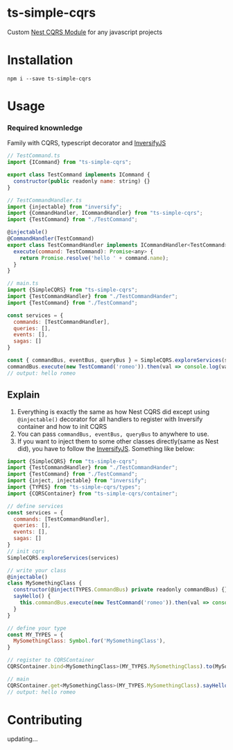 # ts-simple-cqrs
Custom [Nest CQRS Module](https://github.com/nestjs/cqrs) for any javascript projects

# Installation
```
npm i --save ts-simple-cqrs
```
# Usage
### Required knownledge
Family with CQRS, typescript decorator and [InversifyJS](https://github.com/inversify/InversifyJS)

```javascript
// TestCommand.ts
import {ICommand} from "ts-simple-cqrs";

export class TestCommand implements ICommand {
  constructor(public readonly name: string) {}
}

// TestCommandHandler.ts
import {injectable} from "inversify";
import {CommandHandler, ICommandHandler} from "ts-simple-cqrs";
import {TestCommand} from "./TestCommand";

@injectable()
@CommandHandler(TestCommand)
export class TestCommandHandler implements ICommandHandler<TestCommand> {
  execute(command: TestCommand): Promise<any> {
    return Promise.resolve('hello ' + command.name);
  }
}

// main.ts
import {SimpleCQRS} from "ts-simple-cqrs";
import {TestCommandHandler} from "./TestCommandHander";
import {TestCommand} from "./TestCommand";

const services = {
  commands: [TestCommandHandler],
  queries: [],
  events: [],
  sagas: []
}

const { commandBus, eventBus, queryBus } = SimpleCQRS.exploreServices(services)
commandBus.execute(new TestCommand('romeo')).then(val => console.log(val))
// output: hello romeo
```
## Explain
1. Everything is exactly the same as how Nest CQRS did except using `@injectable()` decorator for all handlers to register with Inversify container and how to init CQRS
2. You can pass `commandBus, eventBus, queryBus` to anywhere to use.
3. If you want to inject them to some other classes directly(same as Nest did), you have to follow the [InversifyJS](https://github.com/inversify/InversifyJS). Something like below:
```javascript
import {SimpleCQRS} from "ts-simple-cqrs";
import {TestCommandHandler} from "./TestCommandHander";
import {TestCommand} from "./TestCommand";
import {inject, injectable} from "inversify";
import {TYPES} from "ts-simple-cqrs/types";
import {CQRSContainer} from "ts-simple-cqrs/container";

// define services
const services = {
  commands: [TestCommandHandler],
  queries: [],
  events: [],
  sagas: []
}
// init cqrs
SimpleCQRS.exploreServices(services)

// write your class
@injectable()
class MySomethingClass {
  constructor(@inject(TYPES.CommandBus) private readonly commandBus) {}
  sayHello() {
    this.commandBus.execute(new TestCommand('romeo')).then(val => console.log(val))
  }
}

// define your type
const MY_TYPES = {
  MySomethingClass: Symbol.for('MySomethingClass'),
}

// register to CQRSContainer
CQRSContainer.bind<MySomethingClass>(MY_TYPES.MySomethingClass).to(MySomethingClass)

// main
CQRSContainer.get<MySomethingClass>(MY_TYPES.MySomethingClass).sayHello()
// output: hello romeo
```
# Contributing
updating...
